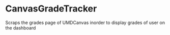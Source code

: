 # CanvasGradeTracker

Scraps the grades page of UMDCanvas inorder to display grades of user on the dashboard